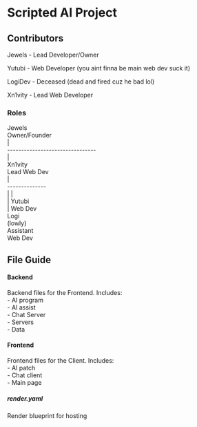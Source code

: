<h1>Scripted AI Project</h1>


<h2>Contributors</h2>

<p>Jewels - Lead Developer/Owner</p>
<p>Yutubi - Web Developer (you aint finna be main web dev suck it)</p>
<p>LogiDev - Deceased (dead and fired cuz he bad lol)<p>
<p>Xn1vity - Lead Web Developer</p>

<h3>Roles</h3>
<p>
                  Jewels                     <br>
                Owner/Founder                <br>
                     |                       <br>
     --------------------------------        <br>
       |                                     <br>
    Xn1vity                                  <br>
  Lead Web Dev                               <br>
        |                                    <br>
  --------------                             <br>
    |         |                              <br>
    |      Yutubi                            <br>
    |     Web Dev                            <br>
  Logi                                       <br>
  (lowly)                                    <br>
  Assistant                                  <br>
  Web Dev                                    <br>
  
</p>


<h2>File Guide</h2>

<h4>Backend</h4>
<p> Backend files for the Frontend. Includes:<br>
- AI program  <br>
- AI assist   <br>
- Chat Server <br>
- Servers     <br>
- Data        <br>
</p>
<h4>Frontend</h4>
<p> Frontend files for the Client. Includes:<br>
- AI patch    <br>
- Chat client <br>
- Main page   <br>
</p>
<h5>render.yaml</h5>
<p>Render blueprint for hosting</p>

